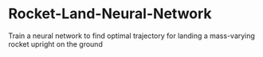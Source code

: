 # Rocket-Land-Neural-Network
Train a neural network to find optimal trajectory for landing a mass-varying rocket upright on the ground
